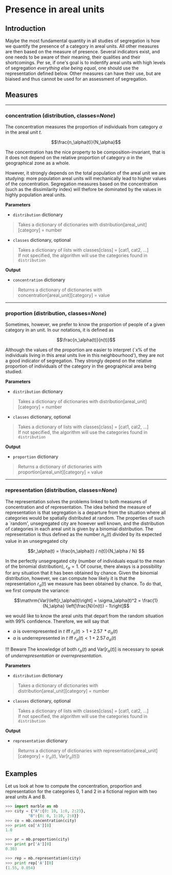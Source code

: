# Presence in areal units

## Introduction

Maybe the most fundamental quantity in all studies of segregation is how we
quantify the presence of a category in areal units. All other measures are then
based on the measure of presence. Several indicators exist, and one needs to be
aware of their meaning, their qualities and their shortcomings. Per se, if one's
goal is to indentify areal units with high levels of segregation *everything
else being equal*, one should use the representation defined below. Other
measures can have their use, but are biaised and thus cannot be used for an
assessment of segregation.

## Measures

----

### **concentration** (distribution, classes=*None*)

The concentration measures the proportion of individuals from category $\alpha$
in the areal unit $t$. 

$$\frac{n_\alpha(t)}{N_\alpha}$$

The concentration has the nice property to be composition-invariant, that is it
does not depend on the relative proportion of category $\alpha$ in the
geographical zone as a whole. 

However, it strongly depends on the total population of the areal unit we are
studying: more population areal units will mechanically lead to higher values of
the concentration. Segregation measures based on the concentration (such as the
dissimilarity index) will thefore be dominated by the values in highly
population areal units.

**Parameters**

* `distribution`  dictionary
> Takes a dictionary of dictionaries with distribution[areal_unit][category] =
> number 
* `classes` dictionary, optional
> Takes a dictionary of lists with classes[class] = [cat1, cat2, ...]  
> If not specified, the algorithm will use the categories found in
> `distribution`

**Output**

* `concentration` dictionary
> Returns a dictionary of dictionaries with  
> concentration[areal_unit][category] = value

----

### **proportion** (distribution, classes=*None*)

Sometimes, however, we prefer to know the proportion of people of a given
category in an unit. In our notations, it is defined as 

$$\frac{n_\alpha(t)}{n(t)}$$

Although the values of the proportion are easier to interpret (`x% of the
individuals living in this areal units live in this neighbourhood'), they are
not a good indicator of segregation. They strongly depend on the relative
proportion of individuals of the category in the geographical area being
studied. 

**Parameters**

* `distribution`  dictionary
> Takes a dictionary of dictionaries with distribution[areal_unit][category] =
> number 
* `classes` dictionary, optional
> Takes a dictionary of lists with classes[class] = [cat1, cat2, ...]  
> If not specified, the algorithm will use the categories found in
> `distribution`

**Output**

* `proportion` dictionary
> Returns a dictionary of dictionaries with  
> proportion[areal_unit][category] = value

--------

### **representation** (distribution, classes=*None*)

The representation solves the problems linked to both measures of concentration
and of representation. The idea behind the measure of representation is that
segregation is a departure from the situation where all categories would be
spatially distributed at random. The properties of such a `random', unsegregated
city are however well known, and the distribution of categories in each areal
unit is given by a binomial distribution. The representation is thus defined as
the number $n_\alpha(t)$ divided by its expected value in an unsegregated city

$$r_\alpha(t) = \frac{n_\alpha(t) / n(t)}{N_\alpha / N} $$

In the perfectly unsegregated city (number of individuals equal to the mean of
the binomial distribution), $r_\alpha = 1$. Of course, there always is a
possibility for any situation that it has been obtained by chance. Given the
binomial distribution, however, we can compute how likely it is that the
representation $r_\alpha(t)$ we measure has been obtained by chance. To do that,
we first compute the variance:

$$\mathrm{Var}\left[r_\alpha(t)\right] = \sigma_\alpha(t)^2 = \frac{1}{N_\alpha} \left[\frac{N}{n(t)} - 1\right]$$

we would like to know the areal units that depart from the random situation with
99% confidence. Therefore, we will say that  

* $\alpha$ is overrepresented in $t$ iff $r_\alpha(t) > 1 +
  2.57\,*\sigma_\alpha(t)$
* $\alpha$ is underrepresented in $t$ iff $r_\alpha(t) < 1 +
  2.57\,\sigma_\alpha(t)$



!!! Beware
    The knowledge of both $r_\alpha(t)$ and
    $\mathrm{Var}\left[r_\alpha(t)\right]$ is necessary to speak of
    *underrepresentation* or *overrepresentation*.

**Parameters**

* `distribution`  dictionary
> Takes a dictionary of dictionaries with  
> distribution[areal_unit][category] = number 
* `classes` dictionary, optional
> Takes a dictionary of lists with classes[class] = [cat1, cat2, ...]  
> If not specified, the algorithm will use the categories found in
> `distribution`


**Output**

* `representation` dictionary
> Returns a dictionary of dictionaries with
> representation[areal_unit][category] = ($r_\alpha(t)$,
> $\mathrm{Var}\left[r_\alpha(t)\right]$)


## Examples

Let us look at how to compute the concentration, proportion and representation for the categories 0, 1 and 2 in a
fictional region with two areal units A and B.

```python
>>> import marble as mb
>>> city = {"A":{0: 10, 1:0, 2:23},
          "B":{0: 0, 1:10, 2:8}}
>>> co = mb.concentration(city)
>>> print co['A'][0]
1.0

>>> pr = mb.proportion(city)
>>> print pr['A'][0]
0.303

>>> rep = mb.representation(city)
>>> print rep['A'][0]
(1.55, 0.054)
```
